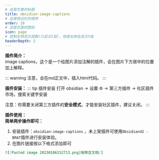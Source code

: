 ```yaml
---
# 这是文章的标题
title: obsidian-image-captions
# 这是侧边栏的顺序
order: 19
# 这是页面的图标
icon: page
# 控制左侧显示层数(只显示2层)，但是右侧会显示3级
headerDepth: 2
---
```

**插件简介：**  
image captions，这个是一个给图片添加注解的插件，会在图片下方居中的位置加上解释。

::: warning
注意，会在md正文中，插入html代码。
:::

**插件安装：**
::: tip 插件安装
打开 obsidian → 设置 ⚙️ → 第三方插件 → 社区插件市场，搜索关键字安装

注意：你需要关闭第三方插件的**安全模式**，才能安装社区插件，建议关闭。
:::

**插件使用：**  
**简单两步操作即可：**
1. 安装插件：`obsidian-image-captions` ，未上架插件可使用`Obsidian42 - BRAT`插件进行安装体验。
2. 在图片链接按以下格式添加即可
```markdown
![[Pasted image 20230106152713.png|咖啡豆文档]]
```

